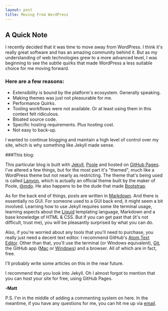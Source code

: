```yaml
---
layout: post
title: Moving From WordPress
---
```

## A Quick Note

I recently decided that it was time to move away from WordPress. I think it's really great software and has an amazing community behind it. But as my understanding of web technologies grew to a more advanced level, I was beginning to see the subtle quirks that made WordPress a less suitable choice for me moving forward.

### Here are a few reasons:

* Extensibility is bound by the platform's ecosystem. Generally speaking.
* Making themes was just not pleasurable for me.
* Performance Quirks.
* Tooling workflows were not available. Or at least using them in this context felt ridiculous.
* Bloated source code.
* Specific hosting requirements. Plus hosting cost.
* Not easy to back-up.

I wanted to continue blogging and maintain a high level of control over my site, which is why something like Jekyll made sense.

###This blog:

This particular blog is built with [Jekyll](http://jekyllrb.com), [Poole](http://getpoole.com) and hosted on [GitHub Pages](https://pages.github.com). I've altered a few things, but for the most part it's "themed", much like a WordPress theme but not nearly as restricting. The theme that's being used is called [Lanyon](https://github.com/poole/lanyon), which is actually an official theme built by the maker of Poole, [@mdo](http://markdotto.com). He also happens to be the dude that made [Bootstrap](http://getbootstrap.com).

As for the back end of things, posts are written in [Markdown](http://daringfireball.net/projects/markdown/syntax). And there is essentially no GUI. For someone used to a GUI back end, it might seem a bit involved. Learning how to use Jekyll requires some lite terminal usage, learning aspects about the [Liquid](https://github.com/Shopify/liquid) templating language, Markdown and a base knowledge of HTML & CSS. But if you can get past that (it's not difficult, trust me), you will be pleasantly surprised by what you can do.

Also, if you're worried about any tools that you'll need to purchase, you really just need a decent text editor. I recommend GitHub's [Atom Text Editor](https://atom.io). Other than that, you'll use the terminal (or Windows equivalent), [Git](http://git-scm.com), the GitHub app ([Mac](https://mac.github.com) or [Windows](https://windows.github.com)) and a browser. All of which are in fact, free.

I'll probably write some articles on this in the near future.

I recommend that you look into Jekyll. Oh I almost forgot to mention that you can host your site for free, using GitHub Pages.  

**-Matt**

P.S. I'm in the middle of adding a commenting system on here. In the meantime, if you have any questions for me, you can hit me up via [email](http://www.mattlovaglio.com/about).
